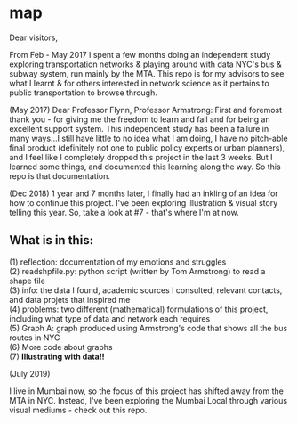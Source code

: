 # map

Dear visitors, 

From Feb - May 2017 I spent a few months doing an independent study exploring transportation networks & playing around with data NYC's bus & subway system, run mainly by the MTA. This repo is for my advisors to see what I learnt & for others interested in network science as it pertains to public transportation to browse through.

(May 2017)
Dear Professor Flynn, Professor Armstrong: 
First and foremost thank you - for giving me the freedom to learn and fail and for being an excellent support system. This independent study has been a failure in many ways...I still have little to no idea what I am doing, I have no pitch-able final product (definitely not one to public policy experts or urban planners), and I feel like I completely dropped this project in the last 3 weeks. But I learned some things, and documented this learning along the way. So this repo is that documentation. 

(Dec 2018)
1 year and 7 months later, I finally had an inkling of an idea for how to continue this project. I've been exploring illustration & visual story telling this year. So, take a look at #7 - that's where I'm at now. 

## What is in this: 
(1) reflection: documentation of my emotions and struggles <br />
(2) readshpfile.py: python script (written by Tom Armstrong) to read a shape file <br />
(3) info: the data I found, academic sources I consulted, relevant contacts, and data projets that inspired me <br />
(4) problems: two different (mathematical) formulations of this project, including what type of data and network each requires <br />
(5) Graph A: graph produced using Armstrong's code that shows all the bus routes in NYC <br />
(6) More code about graphs <br />
(7) **Illustrating with data!!**

(July 2019) 

I live in Mumbai now, so the focus of this project has shifted away from the MTA in NYC. Instead, I've been exploring the Mumbai Local through various visual mediums - check out this repo. 

